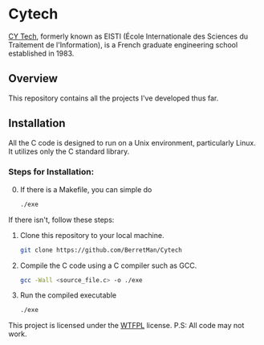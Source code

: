 # Cytech
[CY Tech](https://cytech.cyu.fr/), formerly known as EISTI (École Internationale des Sciences du Traitement de l'Information), is a French graduate engineering school established in 1983.

## Overview
This repository contains all the projects I've developed thus far.

## Installation
All the C code is designed to run on a Unix environment, particularly Linux. It utilizes only the C standard library.

### Steps for Installation:
0. If there is a Makefile, you can simple do 
    ```bash
    ./exe
     ```
If there isn't, follow these steps: 
1. Clone this repository to your local machine.
   ```bash
   git clone https://github.com/BerretMan/Cytech
    ```
2. Compile the C code using a C compiler such as GCC.
    ```bash
    gcc -Wall <source_file.c> -o ./exe
     ```
3. Run the compiled executable
    ```bash
    ./exe
     ```
This project is licensed under the [WTFPL](https://choosealicense.com/licenses/wtfpl/) license. P.S: All code may not work. 
